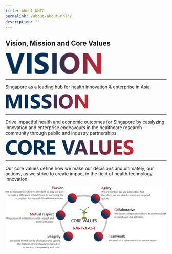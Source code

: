 ```yaml
---
title: About NHIC
permalink: /about/about-nhic/
description: ""
---
```

Vision, Mission and Core Values
-------------------------------
<img src="/images/About/nhic_vision.jpg" style="width:300px">

* * *

Singapore as a leading hub for health innovation &amp; enterprise in Asia

![](/images/About/nhic_mission.jpg)

* * *

Drive impactful health and economic outcomes for Singapore by catalyzing innovation and enterprise endeavours in the healthcare research community through public and industry partnerships

![](/images/About/nhic_corevaluesh.jpg)

* * *

Our core values define how we make our decisions and ultimately, our actions, as we strive to create impact in the field of health technology innovation.

![](/images/About/nhic_corevalues.jpg)